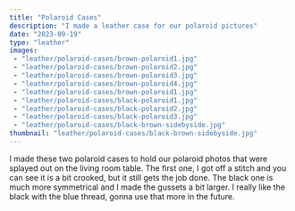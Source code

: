 ```yaml
---
title: "Polaroid Cases"
description: "I made a leather case for our polaroid pictures"
date: "2023-09-19"
type: "leather"
images:
 - "leather/polaroid-cases/brown-polaroid1.jpg"
 - "leather/polaroid-cases/brown-polaroid2.jpg"
 - "leather/polaroid-cases/brown-polaroid3.jpg"
 - "leather/polaroid-cases/brown-polaroid4.jpg"
 - "leather/polaroid-cases/brown-polaroid1.jpg"
 - "leather/polaroid-cases/black-polaroid1.jpg"
 - "leather/polaroid-cases/black-polaroid2.jpg"
 - "leather/polaroid-cases/black-polaroid3.jpg"
 - "leather/polaroid-cases/black-brown-sidebyside.jpg"
thumbnail: "leather/polaroid-cases/black-brown-sidebyside.jpg"
---
```


I made these two polaroid cases to hold our polaroid photos that were splayed out on the living room table. The first one, I got off a stitch and you can see it is a bit crooked, but it still gets the job done. The black one is much more symmetrical and I made the gussets a bit larger. I really like the black with the blue thread, gonna use that more in the future.

